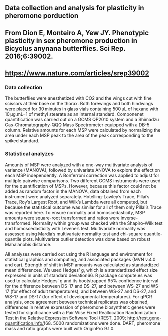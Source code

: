## Data collection and analysis for plasticity in pheromone porduction
## From Dion E, Monteiro A, Yew JY. Phenotypic plasticity in sex pheromone production in Bicyclus anynana butterflies. Sci Rep. 2016;6:39002.
## https://www.nature.com/articles/srep39002

### Data collection
The butterflies were anesthetized with CO2 and the wings cut with fine scissors at their base on the thorax. 
Both forewings and both hindwings were placed for 30 minutes in glass vials containing 500 μL of hexane with 10 μg.mL−1 of methyl stearate as an internal standard. 
Componenet quantification was carried out on a GCMS QP2010 system and a Shimadzu Gas-Chromatography-QQQ Mass Spectrometer equipped with a DB-5 column.
Relative amounts for each MSP were calculated by normalizing the area under each MSP peak to the area of the peak corresponding to the spiked standard.

### Statistical analyzes
Amounts of MSP were analyzed with a one-way multivariate analysis of variance (MANOVA), followed by univariate ANOVA to explore the effect on each MSP independently.
A Bonferroni correction was applied to adjust for multiple pairwise comparisons. 
Two different GCMS instruments were used for the quantification of MSPs. 
However, because this factor could not be added as random factor in the MANOVA, data obtained from each instrument were analyzed separately.
Hotelling-Lawley’s Trace, Pillai’s Trace, Roy’s Largest Root, and Wilk’s Lambda were all computed, but because the statistical outcome was similar for all of them only Pillai’s Trace was reported here. 
To ensure normality and homoscedasticity, MSP amounts were square-root transformed and ratios were inverse-transformed. 
Normality within group was checked with the Shapiro-Wilk test and homoscedasticity with Levene’s test. 
Multivariate normality was assessed using Mardia’s multivariate normality test and chi-square quantile-quantile plots. 
Multivariate outlier detection was done based on robust Mahalanobis distance. 

All analyses were carried out using the R language and environment for statistical graphics and computing, and associated packages (MVN v.4.0 and car). 
Strength of shift in MSP amounts was calculated as standardized mean differences. 
We used Hedges’ g, which is a standardized effect size expressed in units of standard deviation66. 
R package compute.es was used to calculate Hedges’ g and its bootstrapped 95% confidence interval for the difference between DS-17 and DS-27, and between WS-27 and WS-17 (for effect of adult temperatures), and between WS-27 and DS-27, and WS-17 and DS-17 (for effect of developmental temperatures). 
For qPCR analysis, once agreement between technical replicates was obtained, differences in relative expression of pheromone biosynthetic genes were tested for significance with a Pair Wise Fixed Reallocation Randomization Test in the Relative Expression Software Tool (REST, 2009; http://rest.gene-quantification.info/)68. 
5000 randomizations were done. 
DART, pheromone mass and ratio graphs were built with OriginPro 9.1.0.
